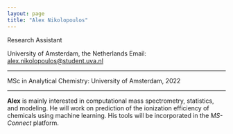 ```yaml
---
layout: page
title: "Alex Nikolopoulos"
---
```


Research Assistant

University of Amsterdam, the Netherlands 
Email: alex.nikolopoulos@student.uva.nl

---

MSc in Analytical Chemistry: University of Amsterdam, 2022

---

**Alex** is mainly interested in computational mass spectrometry, statistics, and modeling. He will work on prediction of the ionization efficiency of chemicals using machine learning. His tools will be incorporated in the *MS-Connect* platform. 
